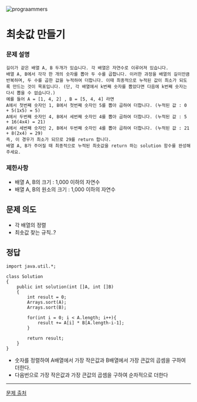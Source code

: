 ![prograammers](https://github.com/user-attachments/assets/0c8ee936-25ad-482b-a2a9-82ac3abfdfe0)

# 최솟값 만들기

### 문제 설명
```
길이가 같은 배열 A, B 두개가 있습니다. 각 배열은 자연수로 이루어져 있습니다.
배열 A, B에서 각각 한 개의 숫자를 뽑아 두 수를 곱합니다. 이러한 과정을 배열의 길이만큼 반복하며, 두 수를 곱한 값을 누적하여 더합니다. 이때 최종적으로 누적된 값이 최소가 되도록 만드는 것이 목표입니다. (단, 각 배열에서 k번째 숫자를 뽑았다면 다음에 k번째 숫자는 다시 뽑을 수 없습니다.)
예를 들어 A = [1, 4, 2] , B = [5, 4, 4] 라면
A에서 첫번째 숫자인 1, B에서 첫번째 숫자인 5를 뽑아 곱하여 더합니다. (누적된 값 : 0 + 5(1x5) = 5)
A에서 두번째 숫자인 4, B에서 세번째 숫자인 4를 뽑아 곱하여 더합니다. (누적된 값 : 5 + 16(4x4) = 21)
A에서 세번째 숫자인 2, B에서 두번째 숫자인 4를 뽑아 곱하여 더합니다. (누적된 값 : 21 + 8(2x4) = 29)
즉, 이 경우가 최소가 되므로 29를 return 합니다.
배열 A, B가 주어질 때 최종적으로 누적된 최솟값을 return 하는 solution 함수를 완성해 주세요.
```

### 제한사항
- 배열 A, B의 크기 : 1,000 이하의 자연수
- 배열 A, B의 원소의 크기 : 1,000 이하의 자연수
## 문제 의도
- 각 배열의 정렬
- 최솟값 찾는 규칙..?

## 정답
```
import java.util.*;

class Solution
{
    public int solution(int []A, int []B)
    {
        int result = 0;
        Arrays.sort(A);
        Arrays.sort(B);
        
        for(int i = 0; i < A.length; i++){
            result += A[i] * B[A.length-i-1];
        }
        
        return result;
    }
}
```
- 숫자를 정렬하여 A배열에서 가장 작은값과 B배열에서 가장 큰값의 곱셈을 구하여 더한다.
- 다음번으로 가장 작은값과 가장 큰값의 곱셈을 구하여 순차적으로 더한다

---
[문제 출처](https://school.programmers.co.kr/learn/courses/30/lessons/12941?language=java)